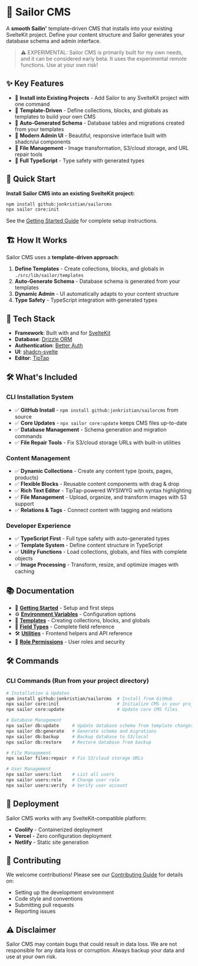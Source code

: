 # 🌊 Sailor CMS

A **smooth Sailin'** template-driven CMS that installs into your existing SvelteKit project. Define your content structure and Sailor generates your database schema and admin interface.

> ⚠️ EXPERIMENTAL: Sailor CMS is primarily built for my own needs, and it can be considered early beta. It uses the experimental remote functions. Use at your own risk!

## ✨ Key Features

- 🚀 **Install into Existing Projects** - Add Sailor to any SvelteKit project with one command
- 🎯 **Template-Driven** - Define collections, blocks, and globals as templates to build your own CMS
- 🔄 **Auto-Generated Schema** - Database tables and migrations created from your templates
- 🎨 **Modern Admin UI** - Beautiful, responsive interface built with shadcn/ui components
- 📁 **File Management** - Image transformation, S3/cloud storage, and URL repair tools
- 🔧 **Full TypeScript** - Type safety with generated types

## 🚀 Quick Start

**Install Sailor CMS into an existing SvelteKit project:**

```bash
npm install github:jonkristian/sailorcms
npx sailor core:init
```

See the [Getting Started Guide](docs/getting-started.md) for complete setup instructions.

## 🏗️ How It Works

Sailor CMS uses a **template-driven approach**:

1. **Define Templates** - Create collections, blocks, and globals in `./src/lib/sailor/templates`
2. **Auto-Generate Schema** - Database schema is generated from your templates
3. **Dynamic Admin** - UI automatically adapts to your content structure
4. **Type Safety** - TypeScript integration with generated types

## 🚀 Tech Stack

- **Framework**: Built with and for [SvelteKit](https://svelte.dev/)
- **Database**: [Drizzle ORM](https://orm.drizzle.team/)
- **Authentication**: [Better Auth](https://better-auth.com/)
- **UI**: [shadcn-svelte](https://shadcn-svelte.com/)
- **Editor**: [TipTap](https://tiptap.dev/)

## 🛠️ What's Included

### CLI Installation System

- ✅ **GitHub Install** - `npm install github:jonkristian/sailorcms` from source
- ✅ **Core Updates** - `npx sailor core:update` keeps CMS files up-to-date
- ✅ **Database Management** - Schema generation and migration commands
- ✅ **File Repair Tools** - Fix S3/cloud storage URLs with built-in utilities

### Content Management

- ✅ **Dynamic Collections** - Create any content type (posts, pages, products)
- ✅ **Flexible Blocks** - Reusable content components with drag & drop
- ✅ **Rich Text Editor** - TipTap-powered WYSIWYG with syntax highlighting
- ✅ **File Management** - Upload, organize, and transform images with S3 support
- ✅ **Relations & Tags** - Connect content with tagging and relations

### Developer Experience

- ✅ **TypeScript First** - Full type safety with auto-generated types
- ✅ **Template System** - Define content structure in TypeScript
- ✅ **Utility Functions** - Load collections, globals, and files with complete objects
- ✅ **Image Processing** - Transform, resize, and optimize images with caching

## 📚 Documentation

- 🚀 **[Getting Started](docs/getting-started.md)** - Setup and first steps
- ⚙️ **[Environment Variables](docs/environment-variables.md)** - Configuration options
- 📝 **[Templates](docs/templates.md)** - Creating collections, blocks, and globals
- 🔧 **[Field Types](docs/field-types.md)** - Complete field reference
- 🛠️ **[Utilities](docs/utilities.md)** - Frontend helpers and API reference
- 🔐 **[Role Permissions](docs/role-permissions.md)** - User roles and security

## 🛠️ Commands

### CLI Commands (Run from your project directory)

```bash
# Installation & Updates
npm install github:jonkristian/sailorcms  # Install from GitHub
npx sailor core:init                      # Initialize CMS in your project
npx sailor core:update                    # Update core CMS files

# Database Management
npx sailor db:update     # Update database schema from template changes
npx sailor db:generate   # Generate schema and migrations
npx sailor db:backup     # Backup database to S3/local
npx sailor db:restore    # Restore database from backup

# File Management
npx sailor files:repair  # Fix S3/cloud storage URLs

# User Management
npx sailor users:list    # List all users
npx sailor users:role    # Change user role
npx sailor users:verify  # Verify user account
```

## 🚢 Deployment

Sailor CMS works with any SvelteKit-compatible platform:

- **Coolify** - Containerized deployment
- **Vercel** - Zero configuration deployment
- **Netlify** - Static site generation

## 🤝 Contributing

We welcome contributions! Please see our [Contributing Guide](docs/contributing.md) for details on:

- Setting up the development environment
- Code style and conventions
- Submitting pull requests
- Reporting issues

## ⚠️ Disclaimer

Sailor CMS may contain bugs that could result in data loss. We are not responsible for any data loss or corruption. Always backup your data and use at your own risk.
